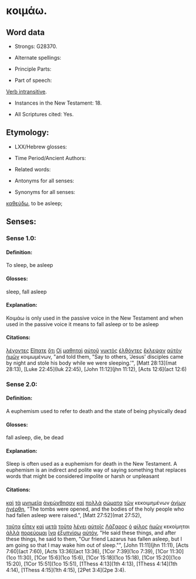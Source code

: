 # κοιμάω.

<!-- Status: S2=Needs2ndReview -->
<!-- Lexica used for edits: BDAG, FFM, LN, BN, A-S -->

## Word data

* Strongs: G28370.


* Alternate spellings:

* Principle Parts: 

* Part of speech: 

[Verb intransitive](http://ugg.readthedocs.io/en/latest/verb_intransitive.html).

* Instances in the New Testament: 18.

* All Scriptures cited: Yes.

## Etymology: 

* LXX/Hebrew glosses: 

* Time Period/Ancient Authors: 

* Related words: 

* Antonyms for all senses:

* Synonyms for all senses: 

[καθεύδω](../G25180/01.md), to be asleep;

## Senses:

### Sense 1.0:

#### Definition: 

To sleep, be asleep 

#### Glosses:

sleep, fall asleep

#### Explanation:

Κοιμάω is only used in the passive voice in the New Testament and when used in the passive voice it means to fall asleep or to be asleep

#### Citations:

[λέγοντες](../G30040/01.md) [Εἴπατε](../G30040/01.md) [ὅτι](../G37540/01.md) [Οἱ](../G35880/01.md) [μαθηταὶ](../G31010/01.md) [αὐτοῦ](../G08460/01.md) [νυκτὸς](../G35710/01.md) [ἐλθόντες](../G20640/01.md) [ἔκλεψαν](../G28130/01.md) [αὐτὸν](../G08460/01.md) [ἡμῶν](../G14730/01.md) κοιμωμένων, 
"and told them, "Say to others, 'Jesus' disciples came by night and stole his body while we were sleeping.'", 
[Matt 28:13](mat 28:13),  [Luke 22:45](luk 22:45),  [John 11:12](jhn 11:12),  [Acts 12:6](act 12:6)  

### Sense 2.0:

#### Definition: 

A euphemism used to refer to death and the state of being physically dead

#### Glosses:

fall asleep, die, be dead

#### Explanation:

Sleep is often used as a euphemism for death in the New Testament. A euphemism is an indirect and polite way of saying something that replaces words that might be considered impolite or harsh or unpleasant 

#### Citations:

[καὶ](../G25320/01.md) [τὰ](../G35880/01.md) [μνημεῖα](../G34190/01.md) [ἀνεῴχθησαν](../G04550/01.md) [καὶ](../G25320/01.md) [πολλὰ](../G41830/01.md) [σώματα](../G49830/01.md) [τῶν](../G35880/01.md) κεκοιμημένων [ἁγίων](../G00400/01.md) [ἠγέρθη](../G14530/01.md), 
"The tombs were opened, and the bodies of the holy people who had fallen asleep were raised.", 
[Matt 27:52](mat 27:52), 

[ταῦτα](../G37780/01.md) [εἶπεν](../G30040/01.md) [καὶ](../G25320/01.md) [μετὰ](../G33260/01.md) [τοῦτο](../G37780/01.md) [λέγει](../G30040/01.md) [αὐτοῖς](../G08460/01.md) [Λάζαρος](../G29760/01.md) [ὁ](../G35880/01.md) [φίλος](../G53840/01.md) [ἡμῶν](../G14730/01.md) κεκοίμηται [ἀλλὰ](../G02350/01.md) [πορεύομαι](../G41980/01.md) [ἵνα](../G24430/01.md) [ἐξυπνίσω](../G18520/01.md) [αὐτόν](../G08460/01.md), 
"He said these things, and after these things, he said to them, "Our friend Lazarus has fallen asleep, but I am going so that I may wake him out of sleep."", 
[John 11:11](jhn 11:11),  [Acts 7:60](act 7:60),  [Acts 13:36](act 13:36),  [1Cor 7:39](1co 7:39),  [1Cor 11:30](1co 11:30),  [1Cor 15:6](1co 15:6),  [1Cor 15:18](1co 15:18),  [1Cor 15:20](1co 15:20),  [1Cor 15:51](1co 15:51), [1Thess 4:13](1th 4:13), [1Thess 4:14](1th 4:14),  [1Thess 4:15](1th 4:15),  [2Pet 3:4](2pe 3:4).
